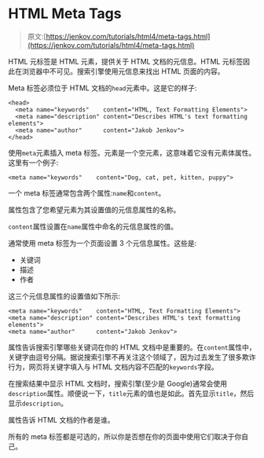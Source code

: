 # HTML Meta Tags

> 原文:[https://jenkov.com/tutorials/html4/meta-tags.html](https://jenkov.com/tutorials/html4/meta-tags.html)

HTML 元标签是 HTML 元素，提供关于 HTML 文档的元信息。HTML 元标签因此在浏览器中不可见。搜索引擎使用元信息来找出 HTML 页面的内容。

Meta 标签必须位于 HTML 文档的`head`元素中。这是它的样子:

```
<head>
  <meta name="keywords"    content="HTML, Text Formatting Elements">
  <meta name="description" content="Describes HTML's text formatting elements">
  <meta name="author"      content="Jakob Jenkov">
</head>

```

使用`meta`元素插入 meta 标签。元素是一个空元素，这意味着它没有元素体属性。这里有一个例子:

```
<meta name="keywords"    content="Dog, cat, pet, kitten, puppy">

```

一个 meta 标签通常包含两个属性:`name`和`content`。

属性包含了您希望元素为其设置值的元信息属性的名称。

`content`属性设置在`name`属性中命名的元信息属性的值。

通常使用 meta 标签为一个页面设置 3 个元信息属性。这些是:

*   关键词
*   描述
*   作者

这三个元信息属性的设置值如下所示:

```
<meta name="keywords"    content="HTML, Text Formatting Elements">
<meta name="description" content="Describes HTML's text formatting elements">
<meta name="author"      content="Jakob Jenkov">

```

属性告诉搜索引擎哪些关键词在你的 HTML 文档中是重要的。在`content`属性中，关键字由逗号分隔。据说搜索引擎不再关注这个领域了，因为过去发生了很多欺诈行为，网页将关键字填入与 HTML 文档内容不匹配的`keywords`字段。

在搜索结果中显示 HTML 文档时，搜索引擎(至少是 Google)通常会使用`description`属性。顺便说一下，`title`元素的值也是如此。首先显示`title`，然后显示`description`。

属性告诉 HTML 文档的作者是谁。

所有的 meta 标签都是可选的，所以你是否想在你的页面中使用它们取决于你自己。